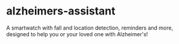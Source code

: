 # alzheimers-assistant
A smartwatch with fall and location detection, reminders and more, designed to help you or your loved one with Alzheimer's!
